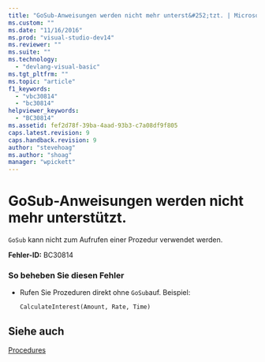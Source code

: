 ```yaml
---
title: "GoSub-Anweisungen werden nicht mehr unterst&#252;tzt. | Microsoft Docs"
ms.custom: ""
ms.date: "11/16/2016"
ms.prod: "visual-studio-dev14"
ms.reviewer: ""
ms.suite: ""
ms.technology: 
  - "devlang-visual-basic"
ms.tgt_pltfrm: ""
ms.topic: "article"
f1_keywords: 
  - "vbc30814"
  - "bc30814"
helpviewer_keywords: 
  - "BC30814"
ms.assetid: fef2d78f-39ba-4aad-93b3-c7a08df9f805
caps.latest.revision: 9
caps.handback.revision: 9
author: "stevehoag"
ms.author: "shoag"
manager: "wpickett"
---
```

# GoSub-Anweisungen werden nicht mehr unterst&#252;tzt.
`GoSub` kann nicht zum Aufrufen einer Prozedur verwendet werden.  
  
 **Fehler\-ID:** BC30814  
  
### So beheben Sie diesen Fehler  
  
-   Rufen Sie Prozeduren direkt ohne `GoSub`auf. Beispiel:  
  
    ```  
    CalculateInterest(Amount, Rate, Time)  
    ```  
  
## Siehe auch  
 [Procedures](../../visual-basic/programming-guide/language-features/procedures/index.md)